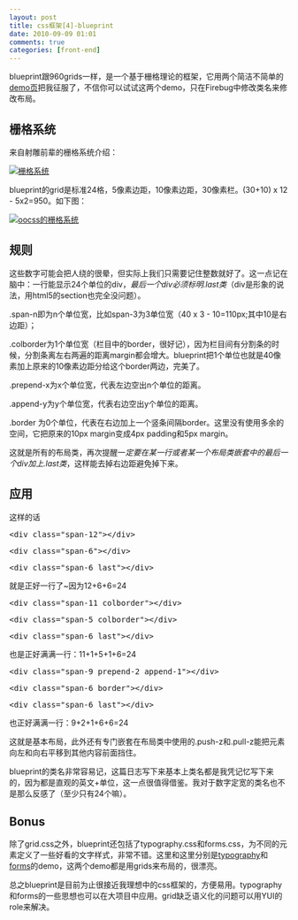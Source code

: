 ```yaml
---
layout: post
title: css框架[4]-blueprint
date: 2010-09-09 01:01
comments: true
categories: [front-end]
---
```


blueprint跟960grids一样，是一个基于栅格理论的框架，它用两个简洁不简单的<a href="http://www.blueprintcss.org/tests/" target="_blank">demo页</a>把我征服了，不信你可以试试这两个demo，只在Firebug中修改类名来修改布局。
<h2>栅格系统</h2>
来自射雕前辈的栅格系统介绍：

<a href="http://lifesinger.org/blog/2008/10/grid-system-2/" target="_blank"><img class="size-full wp-image-195" title="栅格系统" src="http://yuguo.us/files/2010/09/grid_vocabulary.png" alt="栅格系统"   /></a>

blueprint的grid是标准24格，5像素边距，10像素边距，30像素栏。(30+10) x 12 - 5x2=950。如下图：

<a href="http://yuguo.us/files/2010/09/2010-9-8-22-58-10.jpg"><img class="size-full wp-image-194" title="oocss的栅格系统" src="http://yuguo.us/files/2010/09/2010-9-8-22-58-10.jpg" alt="oocss的栅格系统"   /></a>
<h2>规则</h2>
这些数字可能会把人绕的很晕，但实际上我们只需要记住整数就好了。这一点记在脑中：一行能显示24个单位的div，<em>最后一个div必须标明.last类</em>（div是形象的说法，用html5的section也完全没问题）。

.span-n即为n个单位宽，比如span-3为3单位宽（40 x 3 - 10=110px;其中10是右边距）；

.colborder为1个单位宽（栏目中的border，很好记），因为栏目间有分割条的时候，分割条离左右两遍的距离margin都会增大。blueprint把1个单位也就是40像素加上原来的10像素边距分给这个border两边，完美了。

.prepend-x为x个单位宽，代表左边空出n个单位的距离。

.append-y为y个单位宽，代表右边空出y个单位的距离。

.border 为0个单位，代表在右边加上一个竖条间隔border。这里没有使用多余的空间，它把原来的10px margin变成4px padding和5px margin。

这就是所有的布局类，再次提醒一<em>定要在某一行或者某一个布局类嵌套中的最后一个div加上.last类</em>，这样能去掉右边距避免掉下来。
<h2>应用</h2>
这样的话
<pre>&lt;div class="span-12"&gt;&lt;/div&gt;</pre><pre>&lt;div class="span-6"&gt;&lt;/div&gt;</pre><pre>&lt;div class="span-6 last"&gt;&lt;/div&gt;</pre>
就是正好一行了~因为12+6+6=24
<pre>&lt;div class="span-11 colborder"&gt;&lt;/div&gt;</pre><pre>&lt;div class="span-5 colborder"&gt;&lt;/div&gt;</pre><pre>&lt;div class="span-6 last"&gt;&lt;/div&gt;</pre>
也是正好满满一行：11+1+5+1+6=24
<pre>&lt;div class="span-9 prepend-2 append-1"&gt;&lt;/div&gt;</pre><pre>&lt;div class="span-6 border"&gt;&lt;/div&gt;</pre><pre>&lt;div class="span-6 last"&gt;&lt;/div&gt;</pre>
也正好满满一行：9+2+1+6+6=24

这就是基本布局，此外还有专门嵌套在布局类中使用的.push-z和.pull-z能把元素向左和向右平移到其他内容前面挡住。

blueprint的类名非常容易记，这篇日志写下来基本上类名都是我凭记忆写下来的，因为都是直观的英文+单位，这一点很值得借鉴。我对于数字定宽的类名也不是那么反感了（至少只有24个嘛）。
<h2>Bonus</h2>
除了grid.css之外，blueprint还包括了typography.css和forms.css，为不同的元素定义了一些好看的文字样式，非常不错。这里和这里分别是<a href="http://www.blueprintcss.org/tests/parts/elements.html" target="_blank">typography</a>和<a href="http://www.blueprintcss.org/tests/parts/forms.html" target="_blank">forms</a>的demo，这两个demo都是用grids来布局的，很漂亮。

总之blueprint是目前为止很接近我理想中的css框架的，方便易用。typography和forms的一些思想也可以在大项目中应用。grid缺乏语义化的问题可以用YUI的role来解决。

